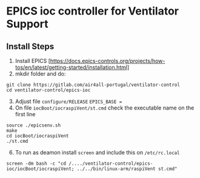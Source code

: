 # EPICS ioc controller for Ventilator Support

## Install Steps

1. Install EPICS [https://docs.epics-controls.org/projects/how-tos/en/latest/getting-started/installation.html]
2. mkdir folder and do:
```
git clone https://gitlab.com/air4all-portugal/ventilator-control
cd ventilator-control/epics-ioc
```
3. Adjust file `configure/RELEASE` 
   `EPICS_BASE =`
4. On file `iocBoot/iocraspiVent/st.cmd`
    check the executable name on the first line 
```
source ./epicsenv.sh
make
cd iocBoot/iocraspiVent
./st.cmd
```

6. To run as deamon install `screen` and include this on `/etc/rc.local`
```
screen -dm bash -c "cd /..../ventilator-control/epics-ioc/iocBoot/iocraspiVent; ../../bin/linux-arm/raspiVent st.cmd"
```
